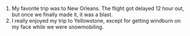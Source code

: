 1. My favorite trip was to New Orleans. The flight got delayed 12 hour out, but once we finally made it, it was a blast.
2. I really enjoyed my trip to Yellowstone, except for getting windburn on my face while we were snowmobiling.
